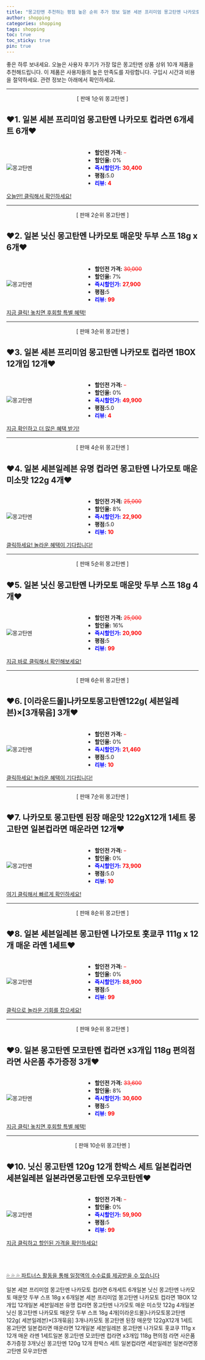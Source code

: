 ```yaml
---
title: "몽고탄멘 추천하는 평점 높은 순위 추가 정보 일본 세븐 프리미엄 몽고탄멘 나카모토"
author: shopping
categories: shopping
tags: shopping
toc: true
toc_sticky: true
pin: true
---
```

좋은 하루 보내세요. 오늘은 사용자 후기가 가장 많은 몽고탄멘 상품 상위 10개 제품을 추천해드립니다. 이 제품은 사용자들의 높은 만족도를 자랑합니다. 구입시 시간과 비용을 절약하세요. 관련 정보는 아래에서 확인하세요.

---
<p class="toplist" style="margin: 0 auto; display: block; width: fit-content;">[ 판매 1순위 몽고탄멘 ]</p>

<h2><strong>❤️1. 일본 세븐 프리미엄 몽고탄멘 나카모토 컵라면 6개세트 6개❤️</strong></h2>

<div style="display: flex; align-items: center;">
    <div style="flex: 0.4;">
        <img src="https://thumbnail8.coupangcdn.com/thumbnails/remote/230x230ex/image/vendor_inventory/51a4/ddeed8c614d4cadb3108184696d5ad03b58d981e0ad3cb0f200f7330c1ce.jpg" alt="몽고탄멘" style="max-width: 100%;">
    </div>
    <div style="flex: 0.6; margin-left: 10px;">
        <ul>
            <li><strong>할인전 가격:</strong> <del style="color: red;">-</del></li>
            <li><strong>할인율:</strong> 0%</li>
            <li><span style='color:blue'><strong>즉시할인가:</strong></span> <span style='color:red'><strong>30,400</strong></span></li>
            <li><strong>평점:</strong>5.0</li>
            <li><span style='color:blue'><strong>리뷰:</strong></span> <span style='color:red'><strong>4</strong></span></li>
        </ul>
    </div>
</div>
<div class="center">
    <a href="https://selin100587.github.io?lptag=AF9450613&subid=githubio&pageKey=6748800459&traceid=V0-153&itemId=21611852707&vendorItemId=88756062150" class="myButton">
        오늘만! 클릭해서 확인하세요!
    </a>
</div>


---
<p class="toplist" style="margin: 0 auto; display: block; width: fit-content;">[ 판매 2순위 몽고탄멘 ]</p>

<h2><strong>❤️2. 일본 닛신 몽고탄멘 나카모토 매운맛 두부 스프 18g x 6개❤️</strong></h2>

<div style="display: flex; align-items: center;">
    <div style="flex: 0.4;">
        <img src="https://thumbnail10.coupangcdn.com/thumbnails/remote/230x230ex/image/vendor_inventory/fdd6/a4c21f98ba1519379d87d2d0f32adfdfa97cc1ad9dbaace682a7ae53fe9d.JPG" alt="몽고탄멘" style="max-width: 100%;">
    </div>
    <div style="flex: 0.6; margin-left: 10px;">
        <ul>
            <li><strong>할인전 가격:</strong> <del style="color: red;">30,000</del></li>
            <li><strong>할인율:</strong> 7%</li>
            <li><span style='color:blue'><strong>즉시할인가:</strong></span> <span style='color:red'><strong>27,900</strong></span></li>
            <li><strong>평점:</strong>5</li>
            <li><span style='color:blue'><strong>리뷰:</strong></span> <span style='color:red'><strong>99</strong></span></li>
        </ul>
    </div>
</div>
<div class="center">
    <a href="https://selin100587.github.io?lptag=AF9450613&subid=githubio&pageKey=8033537882&traceid=V0-153&itemId=22469358626&vendorItemId=89512242401" class="myButton">
        지금 클릭! 놓치면 후회할 특별 혜택!
    </a>
</div>


---
<p class="toplist" style="margin: 0 auto; display: block; width: fit-content;">[ 판매 3순위 몽고탄멘 ]</p>

<h2><strong>❤️3. 일본 세븐 프리미엄 몽고탄멘 나카모토 컵라면 1BOX 12개입 12개❤️</strong></h2>

<div style="display: flex; align-items: center;">
    <div style="flex: 0.4;">
        <img src="https://thumbnail7.coupangcdn.com/thumbnails/remote/230x230ex/image/vendor_inventory/4651/0ab226db5441f8655d4ddf1ee341a0d4dad66a6e2f62525e6ae2a5259384.jpg" alt="몽고탄멘" style="max-width: 100%;">
    </div>
    <div style="flex: 0.6; margin-left: 10px;">
        <ul>
            <li><strong>할인전 가격:</strong> <del style="color: red;">-</del></li>
            <li><strong>할인율:</strong> 0%</li>
            <li><span style='color:blue'><strong>즉시할인가:</strong></span> <span style='color:red'><strong>49,900</strong></span></li>
            <li><strong>평점:</strong>5.0</li>
            <li><span style='color:blue'><strong>리뷰:</strong></span> <span style='color:red'><strong>4</strong></span></li>
        </ul>
    </div>
</div>
<div class="center">
    <a href="https://selin100587.github.io?lptag=AF9450613&subid=githubio&pageKey=6748800459&traceid=V0-153&itemId=13338848094&vendorItemId=88663012761" class="myButton">
        지금 확인하고 더 많은 혜택 받기!
    </a>
</div>


---
<p class="toplist" style="margin: 0 auto; display: block; width: fit-content;">[ 판매 4순위 몽고탄멘 ]</p>

<h2><strong>❤️4. 일본 세븐일레븐 유명 컵라면 몽고탄멘 나가모토 매운 미소맛 122g 4개❤️</strong></h2>

<div style="display: flex; align-items: center;">
    <div style="flex: 0.4;">
        <img src="https://thumbnail8.coupangcdn.com/thumbnails/remote/230x230ex/image/vendor_inventory/36a6/68bd317c69a8afa9c7039f4d87795ef48d18cd37be042fdf4320f84cb71d.JPG" alt="몽고탄멘" style="max-width: 100%;">
    </div>
    <div style="flex: 0.6; margin-left: 10px;">
        <ul>
            <li><strong>할인전 가격:</strong> <del style="color: red;">25,000</del></li>
            <li><strong>할인율:</strong> 8%</li>
            <li><span style='color:blue'><strong>즉시할인가:</strong></span> <span style='color:red'><strong>22,900</strong></span></li>
            <li><strong>평점:</strong>5.0</li>
            <li><span style='color:blue'><strong>리뷰:</strong></span> <span style='color:red'><strong>10</strong></span></li>
        </ul>
    </div>
</div>
<div class="center">
    <a href="https://selin100587.github.io?lptag=AF9450613&subid=githubio&pageKey=7506397662&traceid=V0-153&itemId=23289626332&vendorItemId=90321849723" class="myButton">
        클릭하세요! 놀라운 혜택이 기다립니다!
    </a>
</div>


---
<p class="toplist" style="margin: 0 auto; display: block; width: fit-content;">[ 판매 5순위 몽고탄멘 ]</p>

<h2><strong>❤️5. 일본 닛신 몽고탄멘 나카모토 매운맛 두부 스프 18g 4개❤️</strong></h2>

<div style="display: flex; align-items: center;">
    <div style="flex: 0.4;">
        <img src="https://thumbnail6.coupangcdn.com/thumbnails/remote/230x230ex/image/vendor_inventory/2e77/2b1ec9c23c3926c9b024210dd09e373e6028f550518344ea9d1c38f00698.JPG" alt="몽고탄멘" style="max-width: 100%;">
    </div>
    <div style="flex: 0.6; margin-left: 10px;">
        <ul>
            <li><strong>할인전 가격:</strong> <del style="color: red;">25,000</del></li>
            <li><strong>할인율:</strong> 16%</li>
            <li><span style='color:blue'><strong>즉시할인가:</strong></span> <span style='color:red'><strong>20,900</strong></span></li>
            <li><strong>평점:</strong>5</li>
            <li><span style='color:blue'><strong>리뷰:</strong></span> <span style='color:red'><strong>99</strong></span></li>
        </ul>
    </div>
</div>
<div class="center">
    <a href="https://selin100587.github.io?lptag=AF9450613&subid=githubio&pageKey=8033537882&traceid=V0-153&itemId=23339719863&vendorItemId=90371221470" class="myButton">
        지금 바로 클릭해서 확인해보세요!
    </a>
</div>


---
<p class="toplist" style="margin: 0 auto; display: block; width: fit-content;">[ 판매 6순위 몽고탄멘 ]</p>

<h2><strong>❤️6. [이라운드몰]나카모토몽고탄멘122g( 세븐일레븐)×[3개묶음] 3개❤️</strong></h2>

<div style="display: flex; align-items: center;">
    <div style="flex: 0.4;">
        <img src="https://thumbnail8.coupangcdn.com/thumbnails/remote/230x230ex/image/vendor_inventory/20b7/b4ab2a4b7622b58d7986925a8ce6efaa8dc6b2f2cd30412c0ca90ca464a7.jpg" alt="몽고탄멘" style="max-width: 100%;">
    </div>
    <div style="flex: 0.6; margin-left: 10px;">
        <ul>
            <li><strong>할인전 가격:</strong> <del style="color: red;">-</del></li>
            <li><strong>할인율:</strong> 0%</li>
            <li><span style='color:blue'><strong>즉시할인가:</strong></span> <span style='color:red'><strong>21,460</strong></span></li>
            <li><strong>평점:</strong>5.0</li>
            <li><span style='color:blue'><strong>리뷰:</strong></span> <span style='color:red'><strong>10</strong></span></li>
        </ul>
    </div>
</div>
<div class="center">
    <a href="https://selin100587.github.io?lptag=AF9450613&subid=githubio&pageKey=7506397662&traceid=V0-153&itemId=11086559291&vendorItemId=81644493921" class="myButton">
        클릭하세요! 놀라운 혜택이 기다립니다!
    </a>
</div>


---
<p class="toplist" style="margin: 0 auto; display: block; width: fit-content;">[ 판매 7순위 몽고탄멘 ]</p>

<h2><strong>❤️7. 나카모토 몽고탄멘 된장 매운맛 122gX12개 1세트 몽고탄면 일본컵라면 매운라면 12개❤️</strong></h2>

<div style="display: flex; align-items: center;">
    <div style="flex: 0.4;">
        <img src="https://thumbnail10.coupangcdn.com/thumbnails/remote/230x230ex/image/vendor_inventory/9670/084a863be14a3b60ff3272a0e5bed70c6d82e37a719fde10229b8e9be444.jpg" alt="몽고탄멘" style="max-width: 100%;">
    </div>
    <div style="flex: 0.6; margin-left: 10px;">
        <ul>
            <li><strong>할인전 가격:</strong> <del style="color: red;">-</del></li>
            <li><strong>할인율:</strong> 0%</li>
            <li><span style='color:blue'><strong>즉시할인가:</strong></span> <span style='color:red'><strong>73,900</strong></span></li>
            <li><strong>평점:</strong>5.0</li>
            <li><span style='color:blue'><strong>리뷰:</strong></span> <span style='color:red'><strong>10</strong></span></li>
        </ul>
    </div>
</div>
<div class="center">
    <a href="https://selin100587.github.io?lptag=AF9450613&subid=githubio&pageKey=7506397662&traceid=V0-153&itemId=13295197877&vendorItemId=80552588000" class="myButton">
        여기 클릭해서 빠르게 확인하세요!
    </a>
</div>


---
<p class="toplist" style="margin: 0 auto; display: block; width: fit-content;">[ 판매 8순위 몽고탄멘 ]</p>

<h2><strong>❤️8. 일본 세븐일레븐 몽고탄멘 나가모토 홋쿄쿠 111g x 12개 매운 라멘 1세트❤️</strong></h2>

<div style="display: flex; align-items: center;">
    <div style="flex: 0.4;">
        <img src="https://thumbnail7.coupangcdn.com/thumbnails/remote/230x230ex/image/vendor_inventory/53c6/d5b89b72cf5fd9a823e242b43a3dd9002f5bbc286f95ea9a0ea6092ea5f8.jpg" alt="몽고탄멘" style="max-width: 100%;">
    </div>
    <div style="flex: 0.6; margin-left: 10px;">
        <ul>
            <li><strong>할인전 가격:</strong> <del style="color: red;">-</del></li>
            <li><strong>할인율:</strong> 0%</li>
            <li><span style='color:blue'><strong>즉시할인가:</strong></span> <span style='color:red'><strong>88,900</strong></span></li>
            <li><strong>평점:</strong>5</li>
            <li><span style='color:blue'><strong>리뷰:</strong></span> <span style='color:red'><strong>99</strong></span></li>
        </ul>
    </div>
</div>
<div class="center">
    <a href="https://selin100587.github.io?lptag=AF9450613&subid=githubio&pageKey=8198570064&traceid=V0-153&itemId=23491512385&vendorItemId=90517968698" class="myButton">
        클릭으로 놀라운 기회를 잡으세요!
    </a>
</div>


---
<p class="toplist" style="margin: 0 auto; display: block; width: fit-content;">[ 판매 9순위 몽고탄멘 ]</p>

<h2><strong>❤️9. 일본 몽고탄멘 모코탄멘 컵라면 x3개입 118g 편의점 라면 사은품 추가증정 3개❤️</strong></h2>

<div style="display: flex; align-items: center;">
    <div style="flex: 0.4;">
        <img src="https://thumbnail8.coupangcdn.com/thumbnails/remote/230x230ex/image/vendor_inventory/13b1/a583e4f3e750a08546b0abfeb6f95daa10d28c1127454f933e6cfc70a3fe.jpg" alt="몽고탄멘" style="max-width: 100%;">
    </div>
    <div style="flex: 0.6; margin-left: 10px;">
        <ul>
            <li><strong>할인전 가격:</strong> <del style="color: red;">33,600</del></li>
            <li><strong>할인율:</strong> 8%</li>
            <li><span style='color:blue'><strong>즉시할인가:</strong></span> <span style='color:red'><strong>30,600</strong></span></li>
            <li><strong>평점:</strong>5</li>
            <li><span style='color:blue'><strong>리뷰:</strong></span> <span style='color:red'><strong>99</strong></span></li>
        </ul>
    </div>
</div>
<div class="center">
    <a href="https://selin100587.github.io?lptag=AF9450613&subid=githubio&pageKey=7778448203&traceid=V0-153&itemId=20763662269&vendorItemId=87833741364" class="myButton">
        지금 클릭! 놓치면 후회할 특별 혜택!
    </a>
</div>


---
<p class="toplist" style="margin: 0 auto; display: block; width: fit-content;">[ 판매 10순위 몽고탄멘 ]</p>

<h2><strong>❤️10. 닛신 몽고탄멘 120g 12개 한박스 세트 일본컵라면 세븐일레븐 일본라면몽고탄멘 모우코탄멘❤️</strong></h2>

<div style="display: flex; align-items: center;">
    <div style="flex: 0.4;">
        <img src="https://thumbnail6.coupangcdn.com/thumbnails/remote/230x230ex/image/vendor_inventory/3215/f3cd0a9f2f51419af8f89315fb310ba7c6495b1c1da8e03b457286baf348.jpg" alt="몽고탄멘" style="max-width: 100%;">
    </div>
    <div style="flex: 0.6; margin-left: 10px;">
        <ul>
            <li><strong>할인전 가격:</strong> <del style="color: red;">-</del></li>
            <li><strong>할인율:</strong> 0%</li>
            <li><span style='color:blue'><strong>즉시할인가:</strong></span> <span style='color:red'><strong>59,900</strong></span></li>
            <li><strong>평점:</strong>5</li>
            <li><span style='color:blue'><strong>리뷰:</strong></span> <span style='color:red'><strong>99</strong></span></li>
        </ul>
    </div>
</div>
<div class="center">
    <a href="https://selin100587.github.io?lptag=AF9450613&subid=githubio&pageKey=6509630590&traceid=V0-153&itemId=14372281881&vendorItemId=81616639782" class="myButton">
        지금 클릭하고 할인된 가격을 확인하세요!
    </a>
</div>

<br><br><br>[💦 💦 💦 파트너스 활동을 통해 일정액의 수수료를 제공받을 수 있습니다](https://link.coupang.com/a/bcpT2c)<br><br>일본 세븐 프리미엄 몽고탄멘 나카모토 컵라면 6개세트 6개일본 닛신 몽고탄멘 나카모토 매운맛 두부 스프 18g x 6개일본 세븐 프리미엄 몽고탄멘 나카모토 컵라면 1BOX 12개입 12개일본 세븐일레븐 유명 컵라면 몽고탄멘 나가모토 매운 미소맛 122g 4개일본 닛신 몽고탄멘 나카모토 매운맛 두부 스프 18g 4개[이라운드몰]나카모토몽고탄멘122g( 세븐일레븐)×[3개묶음] 3개나카모토 몽고탄멘 된장 매운맛 122gX12개 1세트 몽고탄면 일본컵라면 매운라면 12개일본 세븐일레븐 몽고탄멘 나가모토 홋쿄쿠 111g x 12개 매운 라멘 1세트일본 몽고탄멘 모코탄멘 컵라면 x3개입 118g 편의점 라면 사은품 추가증정 3개닛신 몽고탄멘 120g 12개 한박스 세트 일본컵라면 세븐일레븐 일본라면몽고탄멘 모우코탄멘